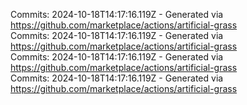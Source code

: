 Commits: 2024-10-18T14:17:16.119Z - Generated via https://github.com/marketplace/actions/artificial-grass
<br>
Commits: 2024-10-18T14:17:16.119Z - Generated via https://github.com/marketplace/actions/artificial-grass
<br>
Commits: 2024-10-18T14:17:16.119Z - Generated via https://github.com/marketplace/actions/artificial-grass
<br>
Commits: 2024-10-18T14:17:16.119Z - Generated via https://github.com/marketplace/actions/artificial-grass
<br>
